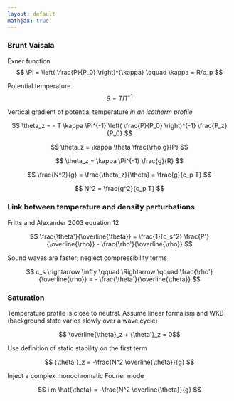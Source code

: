 ```yaml
---
layout: default
mathjax: true
---
```


### Brunt Vaisala

Exner function 
$$ \Pi  = \left( \frac{P}{P_0} \right)^{\kappa} \qquad \kappa = R/c_p $$

Potential temperature 
$$ \theta = T \Pi^{-1} $$

Vertical gradient of potential temperature *in an isotherm profile*

$$ \theta_z = - T \kappa \Pi^{-1}  \left( \frac{P}{P_0} \right)^{-1} \frac{P_z}{P_0} $$

$$ \theta_z = \kappa \theta \frac{\rho g}{P} $$

$$ \theta_z = \kappa \Pi^{-1} \frac{g}{R} $$

$$ \frac{N^2}{g} = \frac{\theta_z}{\theta} = \frac{g}{c_p T} $$

$$ N^2 = \frac{g^2}{c_p T} $$

### Link between temperature and density perturbations

Fritts and Alexander 2003 equation 12

$$ \frac{\theta'}{\overline{\theta}} = \frac{1}{c_s^2} \frac{P'}{\overline{\rho}} - \frac{\rho'}{\overline{\rho}} $$

Sound waves are faster; neglect compressibility terms

$$ c_s \rightarrow \infty \qquad \Rightarrow \qquad \frac{\rho'}{\overline{\rho}} = - \frac{\theta'}{\overline{\theta}} $$

### Saturation

Temperature profile is close to neutral. Assume linear formalism and WKB (background state varies slowly over a wave cycle)

$$ \overline{\theta}_z + {\theta'}_z = 0$$ 

Use definition of static stability on the first term

$$ {\theta'}_z = -\frac{N^2 \overline{\theta}}{g} $$

Inject a complex monochromatic Fourier mode

$$ i m \hat{\theta} = -\frac{N^2 \overline{\theta}}{g} $$ 





